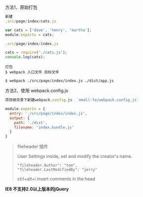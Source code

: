 方法1、原始打包

```javascript
新建
.src/page/index/cats.js

var cats = ['dave', 'henry', 'martha'];
module.exports = cats;
```

```javascript
.src/page/index/index.js

cats = require('./cats.js');
console.log(cats);
```

```
打包 
$ webpack 入口文件 目标文件

$ webpack ./src/page/index/index.js ./dist/app.js
```



方法2、使用 webpack.config.js

```javascript
项目根目录下新建webpack.config.js  `mmall-fe/webpack.config.js`

module.exports = {
  entry: './src/page/index/index.js',
  output: {
    path: './dist',
    filename: 'index.bundle.js'
  }
}
```



> fileheader 插件
>
> User Settings inside, set and modify the creator's name.
>
> ```
> "fileheader.Author": "tom",
> "fileheader.LastModifiedBy": "jerry"
> ```
>
> ctrl+alt+i   insert comments in the head



**IE8 不支持2.0以上版本的jQuery**  